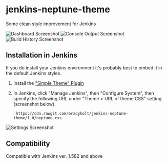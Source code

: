 # jenkins-neptune-theme

Some clean style improvement for Jenkins

![Dashboard Screenshot](https://raw.githubusercontent.com/bradyholt/jenkins-neptune-theme/master/doc/dashboard-screenshot.png)
![Console Output Screenshot](https://raw.githubusercontent.com/bradyholt/jenkins-neptune-theme/master/doc/console-output-screenshot.png)
![Build History Screenshot](https://raw.githubusercontent.com/bradyholt/jenkins-neptune-theme/master/doc/build-history-screenshot.png)

## Installation in Jenkins

If you do install your Jenkins environment it's probably best to embed it in
the default Jenkins styles.

1. Install the ["Simple Theme" Plugin](https://wiki.jenkins-ci.org/display/JENKINS/Simple+Theme+Plugin)

3. In Jenkins, click "Manage Jenkins", then "Configure System", then specify
   the following URL under "Theme > URL of theme CSS" setting (screenshot below).

        https://cdn.rawgit.com/bradyholt/jenkins-neptune-theme/1.0/neptune.css
		
![Settings Screenshot](https://raw.githubusercontent.com/bradyholt/jenkins-neptune-theme/master/doc/settings-page.png)

## Compatibility

Compatible with Jenkins ver. 1.582 and above
